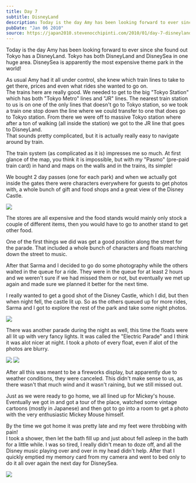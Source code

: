 ```yaml
---
title: Day 7
subtitle: DisneyLand
description: Today is the day Amy has been looking forward to ever since she found out Tokyo has a DisneyLand. Tokyo has both DisneyLand and DisneySea in...
pubDate: "Jan 06 2010"
source: https://japan2010.stevenocchipinti.com/2010/01/day-7-disneyland.html
---
```


Today is the day Amy has been looking forward to ever since she found out Tokyo has a DisneyLand. Tokyo has both DisneyLand and DisneySea in one huge area. DisneySea is apparently the most expensive theme park in the world!

As usual Amy had it all under control, she knew which train lines to take to get there, prices and even what rides she wanted to go on.  
The trains here are really good. We needed to get to the big "Tokyo Station" which has both "Tokyo Metro" lines and "JR" lines. The nearest train station to us is on one of the only lines that doesn't go to Tokyo station, so we took a train one stop down the line where we could transfer to one that does go to Tokyo station. From there we were off to massive Tokyo station where after a ton of walking (all inside the station) we got to the JR line that goes to DisneyLand.  
That sounds pretty complicated, but it is actually really easy to navigate around by train.

The train system (as complicated as it is) impresses me so much. At first glance of the map, you think it is impossible, but with my "Pasmo" (pre-paid train card) in hand and maps on the walls and in the trains, its simple!

We bought 2 day passes (one for each park) and when we actually got inside the gates there were characters everywhere for guests to get photos with, a whole bunch of gift and food shops and a great view of the Disney Castle.

[![](https://3.bp.blogspot.com/_l2YQkMP1pOU/S0NXCKgZ5mI/AAAAAAAAAR8/3yt75ger47E/s400/DSC_0400.JPG)](https://3.bp.blogspot.com/_l2YQkMP1pOU/S0NXCKgZ5mI/AAAAAAAAAR8/3yt75ger47E/s1600-h/DSC_0400.JPG)

The stores are all expensive and the food stands would mainly only stock a couple of different items, then you would have to go to another stand to get other food.

One of the first things we did was get a good position along the street for the parade. That included a whole bunch of characters and floats marching down the street to music.

After that Sarma and I decided to go do some photography while the others waited in the queue for a ride. They were in the queue for at least 2 hours and we weren't sure if we had missed them or not, but eventually we met up again and made sure we planned it better for the next time.

I really wanted to get a good shot of the Disney Castle, which I did, but then when night fell, the castle lit up. So as the others queued up for more rides, Sarma and I got to explore the rest of the park and take some night photos.

[![](https://1.bp.blogspot.com/_l2YQkMP1pOU/S0NXDAhLoTI/AAAAAAAAASU/7rH8liPv7P0/s400/DSC_0466.JPG)](https://1.bp.blogspot.com/_l2YQkMP1pOU/S0NXDAhLoTI/AAAAAAAAASU/7rH8liPv7P0/s1600-h/DSC_0466.JPG)

There was another parade during the night as well, this time the floats were all lit up with very fancy lights. It was called the "Electric Parade" and I think it was alot nicer at night. I took a photo of every float, even if alot of the photos are blurry.

[![](https://1.bp.blogspot.com/_l2YQkMP1pOU/S0NXCQSq1sI/AAAAAAAAASE/KUMr19DhJ-4/s400/DSC_0422.JPG)](https://1.bp.blogspot.com/_l2YQkMP1pOU/S0NXCQSq1sI/AAAAAAAAASE/KUMr19DhJ-4/s1600-h/DSC_0422.JPG)
[![](https://1.bp.blogspot.com/_l2YQkMP1pOU/S0NXC1bM1nI/AAAAAAAAASM/1DxxgoX5yeU/s400/DSC_0425.JPG)](https://1.bp.blogspot.com/_l2YQkMP1pOU/S0NXC1bM1nI/AAAAAAAAASM/1DxxgoX5yeU/s1600-h/DSC_0425.JPG)

After all this was meant to be a fireworks display, but apparently due to weather conditions, they were canceled. This didn't make sense to us, as there wasn't that much wind and it wasn't raining, but we still missed out.

Just as we were ready to go home, we all lined up for Mickey's house. Eventually we got in and got a tour of the place, watched some vintage cartoons (mostly in Japanese) and then got to go into a room to get a photo with the very enthusiastic Mickey Mouse himself.

By the time we got home it was pretty late and my feet were throbbing with pain!  
I took a shower, then let the bath fill up and just about fell asleep in the bath for a little while. I was so tired, I really didn't mean to doze off, and all the Disney music playing over and over in my head didn't help. After that I quickly emptied my memory card from my camera and went to bed only to do it all over again the next day for DisneySea.

[![](https://2.bp.blogspot.com/_l2YQkMP1pOU/S0NXkWoX8xI/AAAAAAAAASc/05XecbzN838/s320/DSC_0494.JPG)](https://2.bp.blogspot.com/_l2YQkMP1pOU/S0NXkWoX8xI/AAAAAAAAASc/05XecbzN838/s1600-h/DSC_0494.JPG)
